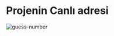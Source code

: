 # Projenin Canlı adresi


![guess-number](https://user-images.githubusercontent.com/102031418/194080474-125cd556-9188-4d12-800a-b98d65e94a01.png)

